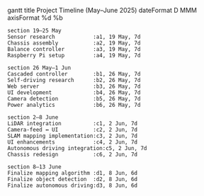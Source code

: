 gantt
    title Project Timeline (May–June 2025)
    dateFormat  D MMM
    axisFormat  %d %b

    section 19–25 May
    Sensor research            :a1, 19 May, 7d
    Chassis assembly           :a2, 19 May, 7d
    Balance controller         :a3, 19 May, 7d
    Raspberry Pi setup         :a4, 19 May, 7d

    section 26 May–1 Jun
    Cascaded controller        :b1, 26 May, 7d
    Self-driving research      :b2, 26 May, 7d
    Web server                 :b3, 26 May, 7d
    UI development             :b4, 26 May, 7d
    Camera detection           :b5, 26 May, 7d
    Power analytics            :b6, 26 May, 7d

    section 2–8 June
    LiDAR integration          :c1, 2 Jun, 7d
    Camera-feed ↔ UI           :c2, 2 Jun, 7d
    SLAM mapping implementation:c3, 2 Jun, 7d
    UI enhancements            :c4, 2 Jun, 7d
    Autonomous driving integration:c5, 2 Jun, 7d
    Chassis redesign           :c6, 2 Jun, 7d

    section 8–13 June
    Finalize mapping algorithm :d1, 8 Jun, 6d
    Finalize object detection  :d2, 8 Jun, 6d
    Finalize autonomous driving:d3, 8 Jun, 6d
